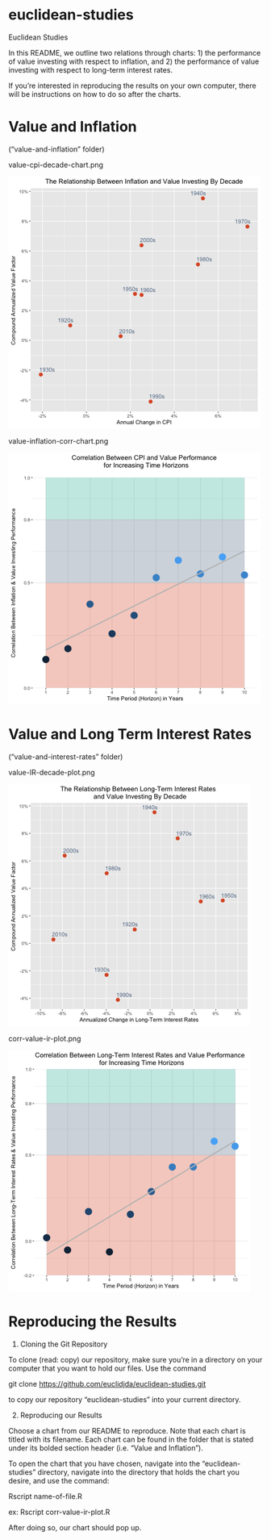 # euclidean-studies
Euclidean Studies

In this README, we outline two relations through charts: 1) the performance of value investing with respect to inflation, and 2) the performance of value investing with respect to long-term interest rates. 

If you’re interested in reproducing the results on your own computer, there will be instructions on how to do so after the charts.  

# Value and Inflation 
(“value-and-inflation” folder)

value-cpi-decade-chart.png

![alt text](/value-and-inflation/value-cpi-decade-chart.png)


value-inflation-corr-chart.png

![alt text](/value-and-inflation/value-inflation-corr-chart.png)


# Value and Long Term Interest Rates
(“value-and-interest-rates” folder)

value-IR-decade-plot.png

![alt text](/value-and-interest-rates/value-IR-decade-plot.png)


corr-value-ir-plot.png

![alt text](/value-and-interest-rates/corr-value-ir-plot.png)


# Reproducing the Results

1) Cloning the Git Repository

To clone (read: copy) our repository, make sure you’re in a directory on your computer that you want to hold our files. Use the command 

git clone https://github.com/euclidjda/euclidean-studies.git

to copy our repository “euclidean-studies” into your current directory. 


2) Reproducing our Results

Choose a chart from our README to reproduce. Note that each chart is titled with its filename. Each chart can be found in the folder that is stated under its bolded section header (i.e. “Value and Inflation”). 

To open the chart that you have chosen, navigate into the “euclidean-studies” directory, navigate into the directory that holds the chart you desire, and use the command:

Rscript name-of-file.R

ex: Rscript corr-value-ir-plot.R

After doing so, our chart should pop up. 
